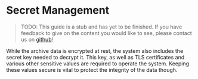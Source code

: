 # Secret Management

> TODO:
> This guide is a stub and has yet to be finished.
> If you have feedback to give on the content you would like to see, please contact us on
> [github](https://github.com/neicnordic/neic-sda)!

While the archive data is encrypted at rest, the system also includes the secret key needed to decrypt it.
This key, as well as TLS certificates and various other sensitive values are required to operate the system.
Keeping these values secure is vital to protect the integrity of the data though.
